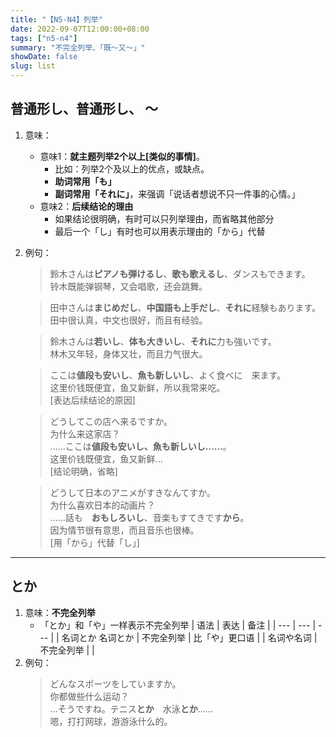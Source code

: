 ```yaml
---
title: "【N5-N4】列举"
date: 2022-09-07T12:00:00+08:00
tags: ["n5-n4"]
summary: "不完全列举、「既〜又〜」"
showDate: false
slug: list
---
```


## 普通形し、普通形し、 〜
1. 意味：
    - 意味1：**就主题列举2个以上[类似的事情]**。
        - 比如：列举2个及以上的优点，或缺点。
        - **助词常用「も」**
        - **副词常用「それに」**，来强调「说话者想说不只一件事的心情。」
    - 意味2：**后续结论的理由**
        - 如果结论很明确，有时可以只列举理由，而省略其他部分
        - 最后一个「し」有时也可以用表示理由的「から」代替

2. 例句：
    > 鈴木さんは**ピアノも弾けるし**、**歌も歌えるし**、ダンスもできます。  
    铃木既能弹钢琴，又会唱歌，还会跳舞。

    > 田中さんは**まじめだし**、**中国語も上手だし**、**それに**経験もあります。  
    田中很认真，中文也很好，而且有经验。

    > 鈴木さんは**若いし**、**体も大きいし**、**それに**力も強いです。  
    林木又年轻，身体又壮，而且力气很大。  

    > ここは**値段も安いし**、**魚も新しいし**、よく食べに　来ます。  
    这里价钱既便宜，鱼又新鲜，所以我常来吃。   
    [表达后续结论的原因]

    > どうしてこの店へ来るですか。  
    为什么来这家店？  
    ......ここは**値段も安いし、魚も新しいし......**。   
    这里价钱既便宜，鱼又新鲜...  
    [结论明确，省略]

    > どうして日本のアニメがすきなんてすか。  
    为什么喜欢日本的动画片？  
    ......話も　**おもしろいし**、音楽もすてきです**から**。  
    因为情节很有意思，而且音乐也很棒。  
    [用「から」代替「し」]

---
## とか
1. 意味：**不完全列举**
	- 「とか」和「や」一样表示不完全列举
		| 语法 | 表达 | 备注 |
		| --- | --- | --- |
		| 名词とか 名词とか | 不完全列举 | 比「や」更口语 |
		| 名词や名词 | 不完全列举 |  |
2. 例句：
    > どんなスポーツをしていますか。  
    你都做些什么运动？   
    ...そうですね。テニス**とか**　水泳**とか**......  
    嗯，打打网球，游游泳什么的。